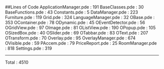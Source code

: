 ##Lines of Code
ApplicationManager.pde      :  191
BaseClasses.pde             :   30
BaseFunctions.pde           :   43
Constants.pde               :    5
DataManager.pde             :  223
Furniture.pde               :  119
Grid.pde                    :  324
LanguageManager.pde         :   32
OBase.pde                   :  353
OContainer.pde              :   78
ODynamic.pde                :   45
OEventDetector.pde          :   56
OGridView.pde               :   97
OImage.pde                  :   81
OListView.pde               :  190
OPopup.pde                  :  105
OSizedBox.pde               :   40
OSlider.pde                 :   69
OTabbar.pde                 :   83
OText.pde                   :  207
OTransform.pde              :   70
Overlay.pde                 :   95
OverlayManager.pde          :  674
OVisible.pde                :   59
PAccem.pde                  :   79
PriceReport.pde             :   25
RoomManager.pde             :  818
Settings.pde                :  319
__________________________________
Total                       : 4510